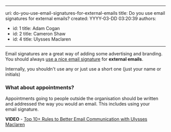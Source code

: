 

---
uri: do-you-use-email-signatures-for-external-emails
title: Do you use email signatures for external emails?
created: YYYY-03-DD 03:20:39
authors:
  - id: 1
    title: Adam Cogan
  - id: 2
    title: Cameron Shaw
  - id: 4
    title: Ulysses Maclaren
---




<span class='intro'> ​Email signatures are a great way of adding some advertising and branding. You should always <a href="/_layouts/15/FIXUPREDIRECT.ASPX?WebId=3dfc0e07-e23a-4cbb-aac2-e778b71166a2&amp;TermSetId=07da3ddf-0924-4cd2-a6d4-a4809ae20160&amp;TermId=73dea04c-b017-4c65-816e-aef8c84497be">use a nice email signature</a> for <b>external emails</b>.<div>Internally, you shouldn't use any or just use a short one (just&#160;your​ name or initials)<br></div> </span>

<h3 class="ssw15-rteElement-H3">What about appointments?​</h3><p class="ssw15-rteElement-P">Appointments going to people outside the organisation should be written and addressed the way you would an email. This includes using your email&#160;signature.</p><strong>VIDEO</strong>&#160;-&#160;<a href="https&#58;//www.youtube.com/watch?v=LAqRokqq4jI">Top 10+&#160;Rules to Better Email Communication with Ulysses Maclaren</a>​<br>


